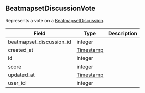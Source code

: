 ## BeatmapsetDiscussionVote

Represents a vote on a [BeatmapsetDiscussion](#beatmapsetdiscussion).

Field                    | Type                         | Description
------------------------ | ---------------------------- | -----------
beatmapset_discussion_id | integer                      | |
created_at               | [Timestamp](#timestamp)      | |
id                       | integer                      | |
score                    | integer                      | |
updated_at               | [Timestamp](#timestamp)      | |
user_id                  | integer                      | |
